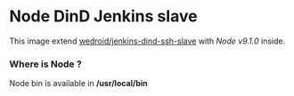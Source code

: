 # Node DinD Jenkins slave

This image extend  [wedroid/jenkins-dind-ssh-slave](https://hub.docker.com/r/wedroid/jenkins-dind-ssh-slave/) with *Node v9.1.0* inside.

### Where is Node ?

Node bin is available in **/usr/local/bin**



